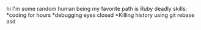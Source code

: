 hi I'm some random human being
my favorite path is Ruby
deadly skills:
*coding for hours
*debugging eyes closed
*Killing history using git rebase
asd
